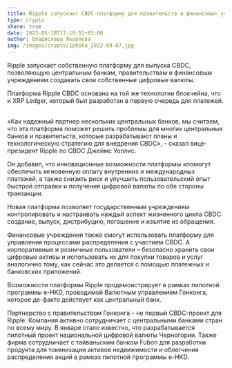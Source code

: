 ```yaml
---
title: Ripple запускает CBDC-платформу для правительств и финансовых учреждений
type: crypto
share: true
date: 2023-05-18T17:10:51+03:00
author: Владислава Яковлева
img: /images/crypto/1photo_2022-09-07.jpg
---
```

Ripple запускает собственную платформу для выпуска CBDC, позволяющую центральным банкам, правительствам и финансовым учреждениям создавать свои собственные цифровые валюты.

Платформа Ripple CBDC основана на той же технологии блокчейна, что и XRP Ledger, который был разработан в первую очередь для платежей. ​

«Как надежный партнер нескольких центральных банков, мы считаем, что эта платформа поможет решить проблемы для многих центральных банков и правительств, которые разрабатывают планы и технологическую стратегию для внедрения CBDC», – сказал вице-президент Ripple по CBDC Джеймс Уоллис.

Он добавил, что инновационные возможности платформы «помогут обеспечить мгновенную оплату внутренних и международных платежей, а также снизить риск и улучшить пользовательский опыт быстрой отправки и получения цифровой валюты по обе стороны транзакции.

Новая платформа позволяет государственным учреждениям контролировать и настраивать каждый аспект жизненного цикла CBDC: создание, выпуск, дистрибуцию, погашение и изъятие из обращения.

Финансовые учреждения также смогут использовать платформу для управления процессами распределения с участием CBDC. А корпоративные и розничные пользователи – безопасно хранить свои цифровые активы и использовать их для покупки товаров и услуг аналогично тому, как сейчас это делается с помощью платежных и банковских приложений.

Возможности платформы Ripple продемонстрирует в рамках пилотной программы e-HKD, проводимой Валютным управлением Гонконга, которое де-факто действует как центральный банк.

Партнерство с правительством Гонконга – не первый CBDC-проект для Ripple. Компания активно сотрудничает с центральными банками стран по всему миру. В январе стало известно, что разрабатывается пилотный проект национальной цифровой валюты Черногории. Также фирма сотрудничает с тайваньским банком Fubon для разработки продукта для токенизации активов недвижимости и облегчения распределения акций в рамках пилотной программы e-HKD.